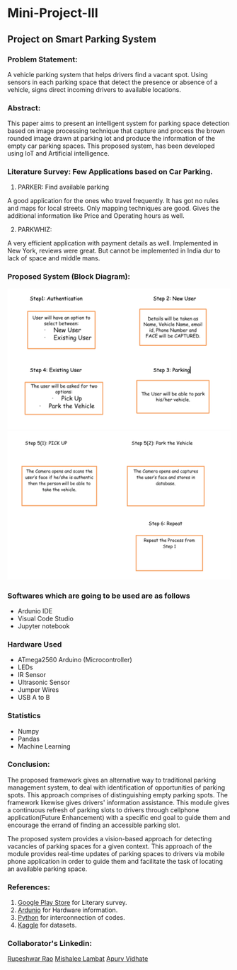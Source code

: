 # Mini-Project-III

## Project on Smart Parking System 

### Problem Statement:

A vehicle parking system that helps drivers find a vacant spot. Using sensors in each parking space that detect the presence or absence of a vehicle, signs direct incoming drivers to available locations. 

### Abstract: 

This paper aims to present an intelligent system for parking space detection based on image processing technique that capture and process the brown rounded image drawn at parking lot and produce the information of the empty car parking spaces. This proposed system, has been developed using IoT and Artificial intelligence.

### Literature Survey: Few Applications based on Car Parking.

1. PARKER: Find available parking

A good application for the ones who travel frequently.
It has got no rules and maps for local streets.
Only mapping techniques are good.
Gives the additional information like Price and Operating hours as well.


2. PARKWHIZ:

A very efficient application with payment details as well.
Implemented in New York, reviews were great.
But cannot be implemented in India dur to lack of space and middle mans.
			
### Proposed System (Block Diagram): 

![alt text](https://github.com/Thepetapixl/Mini-Project-III/blob/main/Screen%20Shot%202020-11-29%20at%204.37.29%20PM.png?raw=true)
![alt text](https://github.com/Thepetapixl/Mini-Project-III/blob/main/Screen%20Shot%202020-11-29%20at%204.39.31%20PM.png?raw=true)


### Softwares which are going to be used are as follows

- Ardunio IDE
- Visual Code Studio
- Jupyter notebook 

### Hardware Used 
 - ATmega2560 Arduino (Microcontroller)
 - LEDs
 - IR Sensor
 - Ultrasonic Sensor
 - Jumper Wires
 - USB A to B
 
### Statistics
 - Numpy
 - Pandas
 - Machine Learning
 
 
### Conclusion: 
 
The proposed framework gives an alternative way to traditional parking management system, to deal with identification of opportunities of parking spots. 
This approach comprises of distinguishing empty parking spots. The framework likewise gives drivers' information assistance. 
This module gives a continuous refresh of parking slots to drivers through cellphone application(Future Enhancement) with a specific end goal to guide them and encourage the errand of finding an accessible parking slot. 

The proposed system provides a vision-based approach for detecting vacancies of parking spaces for a given context. 
This approach of the module provides real-time updates of parking spaces to drivers via mobile phone application in order to guide them and facilitate the task of locating an available parking space.

### References:

1. [Google Play Store](https://play.google.com/store) for Literary survey.
2. [Ardunio](https://www.arduino.cc/) for Hardware information.
3. [Python](https://www.python.org/) for interconnection of codes.
4. [Kaggle](https://www.kaggle.com/) for datasets.

### Collaborator's Linkedin:

[Rupeshwar Rao](https://www.linkedin.com/in/rupeshwar-rao-05a82516a/)
[Mishalee Lambat](https://www.linkedin.com/in/mishalee-lambat-bb65b2184/)
[Apurv Vidhate](https://www.linkedin.com/in/apurv-vidhate-b19b8b1a0/)
 

 
